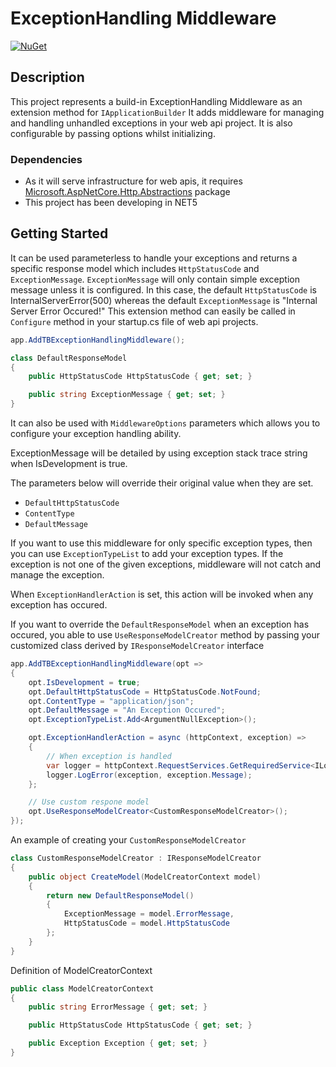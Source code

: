 # ExceptionHandling Middleware

[![NuGet](https://img.shields.io/nuget/v/TechBuddy.Middlewares.ExceptionHandling)](https://www.nuget.org/packages/TechBuddy.Middlewares.ExceptionHandling/)

## Description

This project represents a build-in ExceptionHandling Middleware as an extension method for `IApplicationBuilder`
It adds middleware for managing and handling unhandled exceptions in your web api project. It is also configurable by passing options whilst initializing.

### Dependencies

* As it will serve infrastructure for web apis, it requires [Microsoft.AspNetCore.Http.Abstractions](https://www.nuget.org/packages/Microsoft.AspNetCore.Http.Abstractions/)  package
* This project has been developing in NET5

## Getting Started


It can be used parameterless to handle your exceptions and returns a specific response model which includes `HttpStatusCode` and `ExceptionMessage`. `ExceptionMessage` will only contain simple exception message unless it is configured. In this case, the default `HttpStatusCode` is InternalServerError(500) whereas the default `ExceptionMessage` is "Internal Server Error Occured!"
This extension method can easily be called in `Configure` method in your startup.cs file of web api projects.

```csharp
app.AddTBExceptionHandlingMiddleware();
```

```csharp
class DefaultResponseModel
{
    public HttpStatusCode HttpStatusCode { get; set; }

    public string ExceptionMessage { get; set; }
}
```

It can also be used with `MiddlewareOptions` parameters which allows you to configure your exception handling ability.

ExceptionMessage will be detailed by using exception stack trace string when IsDevelopment is true.

The parameters below will override their original value when they are set.

* `DefaultHttpStatusCode`
* `ContentType`
* `DefaultMessage`

If you want to use this middleware for only specific exception types, then you can use `ExceptionTypeList` to add your exception types. If the exception is not one of the given exceptions, middleware will not catch and manage the exception.

When `ExceptionHandlerAction` is set, this action will be invoked when any exception has occured.

If you want to override the `DefaultResponseModel` when an exception has occured, you able to use `UseResponseModelCreator` method by passing your customized class derived by `IResponseModelCreator` interface


```csharp
app.AddTBExceptionHandlingMiddleware(opt =>
{
    opt.IsDevelopment = true;
    opt.DefaultHttpStatusCode = HttpStatusCode.NotFound;
    opt.ContentType = "application/json";
    opt.DefaultMessage = "An Exception Occured";
    opt.ExceptionTypeList.Add<ArgumentNullException>();

    opt.ExceptionHandlerAction = async (httpContext, exception) => 
    {
        // When exception is handled
        var logger = httpContext.RequestServices.GetRequiredService<ILogger>();
        logger.LogError(exception, exception.Message);
    };

    // Use custom respone model
    opt.UseResponseModelCreator<CustomResponseModelCreator>();
});
```

An example of creating your `CustomResponseModelCreator`

```csharp
class CustomResponseModelCreator : IResponseModelCreator
{
    public object CreateModel(ModelCreatorContext model)
    {
        return new DefaultResponseModel()
        {
            ExceptionMessage = model.ErrorMessage,
            HttpStatusCode = model.HttpStatusCode
        };
    }
}
```

Definition of ModelCreatorContext

```csharp
public class ModelCreatorContext
{
    public string ErrorMessage { get; set; }

    public HttpStatusCode HttpStatusCode { get; set; }

    public Exception Exception { get; set; }
}
```



